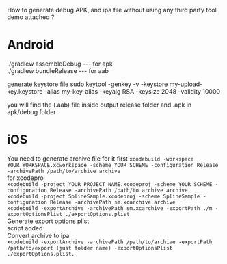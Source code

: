 How to generate debug APK, and ipa file without using any third party tool demo attached ?
# Android
./gradlew assembleDebug --- for apk<br/> 
./gradlew bundleRelease --- for aab<br/>

generate keystore file
sudo keytool -genkey -v -keystore my-upload-key.keystore -alias my-key-alias -keyalg RSA -keysize 2048 -validity 10000

you will find the (.aab) file inside output release folder and .apk in apk/debug folder
# iOS
You need to generate archive file for it first
`xcodebuild -workspace YOUR_WORKSPACE.xcworkspace -scheme YOUR_SCHEME -configuration Release -archivePath /path/to/archive archive`<br/>
for xcodeproj<br/>
`xcodebuild -project YOUR PROJECT NAME.xcodeproj -scheme YOUR SCHEME -configuration Release -archivePath /path/to archive archive`<br/>
`xcodebuild -project SplineSample.xcodeproj -scheme SplineSample -configuration Release -archivePath sm.xcarchive archive`  <br/>
`xcodebuild -exportArchive -archivePath sm.xcarchive -exportPath ./m -exportOptionsPlist ./exportOptions.plist`<br/>
Generate export options plist<br/>
script added<br/>
Convert archive to ipa<br/>
`xcodebuild -exportArchive -archivePath /path/to/archive -exportPath /path/to/export (just folder name) -exportOptionsPlist ./exportOptions.plist.`
